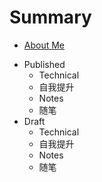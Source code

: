 # Summary

* [About Me](README.md)
- Published
    - Technical
    - 自我提升
    - Notes
    * 随笔
- Draft
    - Technical
    - 自我提升
    - Notes
    * 随笔
